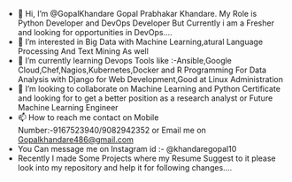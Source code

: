 - 👋 Hi, I’m @GopalKhandare Gopal Prabhakar Khandare. My Role is Python Developer and DevOps Developer But Currently i am a Fresher and looking for opportunities in  DevOps....
- 👀 I’m interested in Big Data with Machine Learning,atural Language Processing And Text Mining As well
- 🌱 I’m currently learning Devops Tools like :-Ansible,Google Cloud,Chef,Nagios,Kubernetes,Docker and R Programming For Data Analysis with Django for Web Development,Good at Linux Administration
- 💞️ I’m looking to collaborate on Machine Learning and Python Certificate and looking for to get a better position as a research analyst or Future Machine Learning Engineer
- 📫 How to reach me contact on Mobile Number:-9167523940/9082942352 or Email me on Gopalkhandare486@gmail.com
- You Can message me on Instagram id :- @khandaregopal10
- Recently I made Some Projects where my Resume Suggest to it please look into my repository and help it for following changes....
<!---
GopalKhandare/GopalKhandare is a ✨ special ✨ repository because its `README.md` (this file) appears on your GitHub profile.
You can click the Preview link to take a look at your changes.
--->
